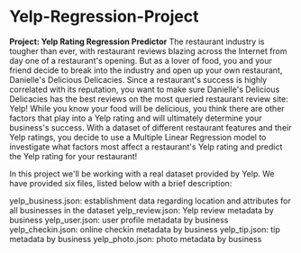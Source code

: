 # Yelp-Regression-Project
**Project: Yelp Rating Regression Predictor**
The restaurant industry is tougher than ever, with restaurant reviews blazing across the Internet from day one of a restaurant's opening. But as a lover of food, you and your friend decide to break into the industry and open up your own restaurant, Danielle's Delicious Delicacies. Since a restaurant's success is highly correlated with its reputation, you want to make sure Danielle's Delicious Delicacies has the best reviews on the most queried restaurant review site: Yelp! While you know your food will be delicious, you think there are other factors that play into a Yelp rating and will ultimately determine your business's success. With a dataset of different restaurant features and their Yelp ratings, you decide to use a Multiple Linear Regression model to investigate what factors most affect a restaurant's Yelp rating and predict the Yelp rating for your restaurant!

In this project we'll be working with a real dataset provided by Yelp. We have provided six files, listed below with a brief description:

yelp_business.json: establishment data regarding location and attributes for all businesses in the dataset
yelp_review.json: Yelp review metadata by business
yelp_user.json: user profile metadata by business
yelp_checkin.json: online checkin metadata by business
yelp_tip.json: tip metadata by business
yelp_photo.json: photo metadata by business
